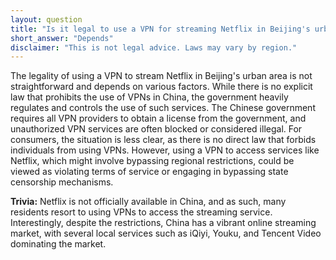 ```yaml
---
layout: question
title: "Is it legal to use a VPN for streaming Netflix in Beijing's urban area?"
short_answer: "Depends"
disclaimer: "This is not legal advice. Laws may vary by region."
---
```


The legality of using a VPN to stream Netflix in Beijing's urban area is not straightforward and depends on various factors. While there is no explicit law that prohibits the use of VPNs in China, the government heavily regulates and controls the use of such services. The Chinese government requires all VPN providers to obtain a license from the government, and unauthorized VPN services are often blocked or considered illegal. For consumers, the situation is less clear, as there is no direct law that forbids individuals from using VPNs. However, using a VPN to access services like Netflix, which might involve bypassing regional restrictions, could be viewed as violating terms of service or engaging in bypassing state censorship mechanisms.

**Trivia:** Netflix is not officially available in China, and as such, many residents resort to using VPNs to access the streaming service. Interestingly, despite the restrictions, China has a vibrant online streaming market, with several local services such as iQiyi, Youku, and Tencent Video dominating the market.
